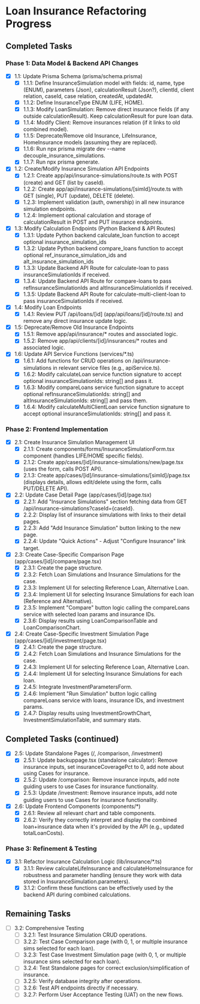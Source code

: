 # Loan Insurance Refactoring Progress

## Completed Tasks

### Phase 1: Data Model & Backend API Changes
- [x] 1.1: Update Prisma Schema (prisma/schema.prisma)
  - [x] 1.1.1: Define InsuranceSimulation model with fields: id, name, type (ENUM), parameters (Json), calculationResult (Json?), clientId, client relation, caseId, case relation, createdAt, updatedAt.
  - [x] 1.1.2: Define InsuranceType ENUM (LIFE, HOME).
  - [x] 1.1.3: Modify LoanSimulation: Remove direct insurance fields (if any outside calculationResult). Keep calculationResult for pure loan data.
  - [x] 1.1.4: Modify Client: Remove insurances relation (if it links to old combined model).
  - [x] 1.1.5: Deprecate/Remove old Insurance, LifeInsurance, HomeInsurance models (assuming they are replaced).
  - [x] 1.1.6: Run npx prisma migrate dev --name decouple_insurance_simulations.
  - [x] 1.1.7: Run npx prisma generate.

- [x] 1.2: Create/Modify Insurance Simulation API Endpoints
  - [x] 1.2.1: Create app/api/insurance-simulations/route.ts with POST (create) and GET (list by caseId).
  - [x] 1.2.2: Create app/api/insurance-simulations/[simId]/route.ts with GET (single), PUT (update), DELETE (delete).
  - [x] 1.2.3: Implement validation (auth, ownership) in all new insurance simulation endpoints.
  - [x] 1.2.4: Implement optional calculation and storage of calculationResult in POST and PUT insurance endpoints.

- [x] 1.3: Modify Calculation Endpoints (Python Backend & API Routes)
  - [x] 1.3.1: Update Python backend calculate_loan function to accept optional insurance_simulation_ids
  - [x] 1.3.2: Update Python backend compare_loans function to accept optional ref_insurance_simulation_ids and alt_insurance_simulation_ids
  - [x] 1.3.3: Update Backend API Route for calculate-loan to pass insuranceSimulationIds if received.
  - [x] 1.3.4: Update Backend API Route for compare-loans to pass refInsuranceSimulationIds and altInsuranceSimulationIds if received.
  - [x] 1.3.5: Update Backend API Route for calculate-multi-client-loan to pass insuranceSimulationIds if received.

- [x] 1.4: Modify Loan Endpoints
  - [x] 1.4.1: Review PUT /api/loans/[id] (app/api/loans/[id]/route.ts) and remove any direct insurance update logic.

- [x] 1.5: Deprecate/Remove Old Insurance Endpoints
  - [x] 1.5.1: Remove app/api/insurance/* routes and associated logic.
  - [x] 1.5.2: Remove app/api/clients/[id]/insurances/* routes and associated logic.

- [x] 1.6: Update API Service Functions (services/*.ts)
  - [x] 1.6.1: Add functions for CRUD operations on /api/insurance-simulations in relevant service files (e.g., apiService.ts).
  - [x] 1.6.2: Modify calculateLoan service function signature to accept optional insuranceSimulationIds: string[] and pass it.
  - [x] 1.6.3: Modify compareLoans service function signature to accept optional refInsuranceSimulationIds: string[] and altInsuranceSimulationIds: string[] and pass them.
  - [x] 1.6.4: Modify calculateMultiClientLoan service function signature to accept optional insuranceSimulationIds: string[] and pass it.

### Phase 2: Frontend Implementation
- [x] 2.1: Create Insurance Simulation Management UI
  - [x] 2.1.1: Create components/forms/InsuranceSimulationForm.tsx component (handles LIFE/HOME specific fields).
  - [x] 2.1.2: Create app/cases/[id]/insurance-simulations/new/page.tsx (uses the form, calls POST API).
  - [x] 2.1.3: Create app/cases/[id]/insurance-simulations/[simId]/page.tsx (displays details, allows edit/delete using the form, calls PUT/DELETE API).

- [x] 2.2: Update Case Detail Page (app/cases/[id]/page.tsx)
  - [x] 2.2.1: Add "Insurance Simulations" section fetching data from GET /api/insurance-simulations?caseId={caseId}.
  - [x] 2.2.2: Display list of insurance simulations with links to their detail pages.
  - [x] 2.2.3: Add "Add Insurance Simulation" button linking to the new page.
  - [x] 2.2.4: Update "Quick Actions" - Adjust "Configure Insurance" link target.

- [x] 2.3: Create Case-Specific Comparison Page (app/cases/[id]/compare/page.tsx)
  - [x] 2.3.1: Create the page structure.
  - [x] 2.3.2: Fetch Loan Simulations and Insurance Simulations for the case.
  - [x] 2.3.3: Implement UI for selecting Reference Loan, Alternative Loan.
  - [x] 2.3.4: Implement UI for selecting Insurance Simulations for each loan (Reference and Alternative).
  - [x] 2.3.5: Implement "Compare" button logic calling the compareLoans service with selected loan params and insurance IDs.
  - [x] 2.3.6: Display results using LoanComparisonTable and LoanComparisonChart.

- [x] 2.4: Create Case-Specific Investment Simulation Page (app/cases/[id]/investment/page.tsx)
  - [x] 2.4.1: Create the page structure.
  - [x] 2.4.2: Fetch Loan Simulations and Insurance Simulations for the case.
  - [x] 2.4.3: Implement UI for selecting Reference Loan, Alternative Loan.
  - [x] 2.4.4: Implement UI for selecting Insurance Simulations for each loan.
  - [x] 2.4.5: Integrate InvestmentParametersForm.
  - [x] 2.4.6: Implement "Run Simulation" button logic calling compareLoans service with loans, insurance IDs, and investment params.
  - [x] 2.4.7: Display results using InvestmentGrowthChart, InvestmentSimulationTable, and summary stats.

## Completed Tasks (continued)

- [x] 2.5: Update Standalone Pages (/, /comparison, /investment)
  - [x] 2.5.1: Update backuppage.tsx (standalone calculator): Remove insurance inputs, set insuranceCoveragePct to 0, add note about using Cases for insurance.
  - [x] 2.5.2: Update /comparison: Remove insurance inputs, add note guiding users to use Cases for insurance functionality.
  - [x] 2.5.3: Update /investment: Remove insurance inputs, add note guiding users to use Cases for insurance functionality.

- [x] 2.6: Update Frontend Components (components/*)
  - [x] 2.6.1: Review all relevant chart and table components.
  - [x] 2.6.2: Verify they correctly interpret and display the combined loan+insurance data when it's provided by the API (e.g., updated totalLoanCosts).

### Phase 3: Refinement & Testing
- [x] 3.1: Refactor Insurance Calculation Logic (lib/insurance/*.ts)
  - [x] 3.1.1: Review calculateLifeInsurance and calculateHomeInsurance for robustness and parameter handling (ensure they work with data stored in InsuranceSimulation.parameters).
  - [x] 3.1.2: Confirm these functions can be effectively used by the backend API during combined calculations.

## Remaining Tasks

- [ ] 3.2: Comprehensive Testing
  - [ ] 3.2.1: Test Insurance Simulation CRUD operations.
  - [ ] 3.2.2: Test Case Comparison page (with 0, 1, or multiple insurance sims selected for each loan).
  - [ ] 3.2.3: Test Case Investment Simulation page (with 0, 1, or multiple insurance sims selected for each loan).
  - [ ] 3.2.4: Test Standalone pages for correct exclusion/simplification of insurance.
  - [ ] 3.2.5: Verify database integrity after operations.
  - [ ] 3.2.6: Test API endpoints directly if necessary.
  - [ ] 3.2.7: Perform User Acceptance Testing (UAT) on the new flows.

